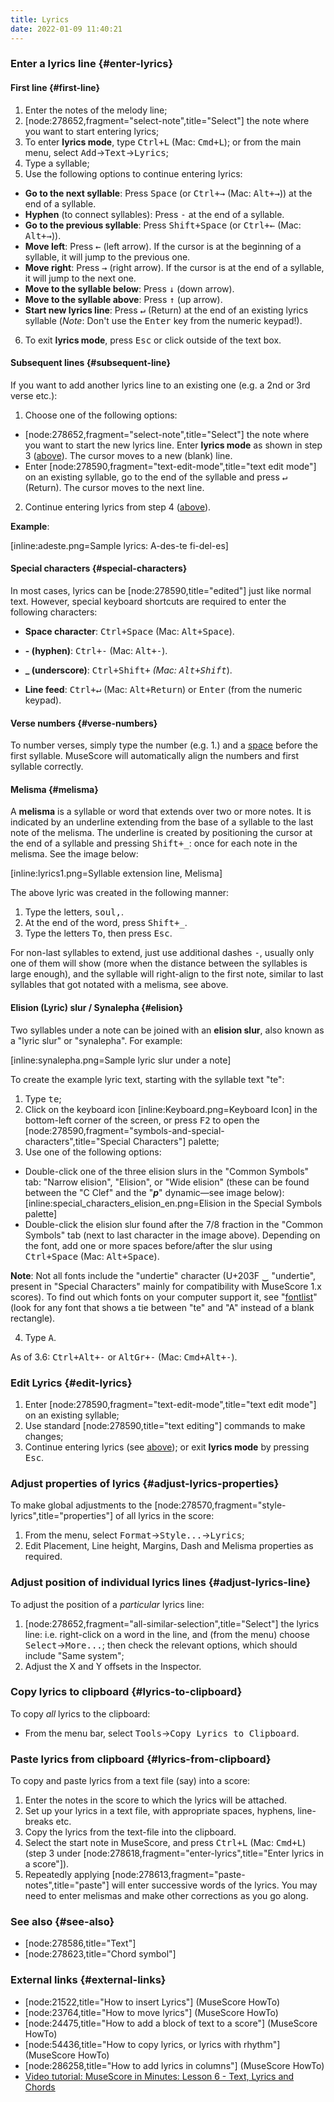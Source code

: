 ```yaml
---
title: Lyrics
date: 2022-01-09 11:40:21
---
```

### Enter a lyrics line {#enter-lyrics}

#### First line {#first-line}

1. Enter the notes of the melody line;
2. [node:278652,fragment="select-note",title="Select"] the note where you want to start entering lyrics;
3. To enter __lyrics mode__, type <kbd><kbd>Ctrl</kbd>+<kbd>L</kbd></kbd> (Mac: <kbd><kbd>Cmd</kbd>+<kbd>L</kbd></kbd>); or from the main menu, select <samp class="menu">Add</samp>&rarr;<samp class="submenu">Text</samp>&rarr;<samp class="menuitem">Lyrics</samp>;
4. Type a syllable;
5. Use the following options to continue entering lyrics:
 * __Go to the next syllable__: Press <kbd><kbd>Space</kbd></kbd> (or <kbd><kbd>Ctrl</kbd>+<kbd>&rarr;</kbd></kbd> (Mac: <kbd><kbd>Alt</kbd>+<kbd>&rarr;</kbd></kbd>)) at the end of a syllable.
 * __Hyphen__ (to connect syllables): Press <kbd><kbd>-</kbd></kbd> at the end of a syllable. 
 * __Go to the previous syllable__: Press <kbd><kbd>Shift</kbd>+<kbd>Space</kbd></kbd> (or <kbd><kbd>Ctrl</kbd>+<kbd>&larr;</kbd></kbd> (Mac: <kbd><kbd>Alt</kbd>+<kbd>&rarr;</kbd></kbd>)).
 * __Move left__: Press <kbd><kbd>&larr;</kbd></kbd> (left arrow). If the cursor is at the beginning of a syllable, it will jump to the previous one.
  * __Move right__: Press <kbd><kbd>&rarr;</kbd></kbd> (right arrow). If the cursor is at the end of a syllable, it will jump to the next one.
  * __Move to the syllable below__: Press <kbd><kbd>&darr;</kbd></kbd> (down arrow). 
  * __Move to the syllable above__: Press <kbd><kbd>&uarr;</kbd></kbd> (up arrow).
 * __Start new lyrics line__: Press <kbd><kbd>&crarr;</kbd></kbd> (Return) at the end of an existing lyrics syllable (_Note_: Don't use the <kbd><kbd>Enter</kbd></kbd> key from the numeric keypad!).
6. To exit __lyrics mode__, press <kbd><kbd>Esc</kbd></kbd> or click outside of the text box.

#### Subsequent lines {#subsequent-line}

If you want to add another lyrics line to an existing one (e.g. a 2nd or 3rd verse etc.):

1. Choose one of the following options:
 * [node:278652,fragment="select-note",title="Select"] the note where you want to start the new lyrics line. Enter __lyrics mode__ as shown in step 3 ([above](#first-line)). The cursor moves to a new (blank) line.
 * Enter [node:278590,fragment="text-edit-mode",title="text edit mode"] on an existing syllable, go to the end of the syllable and press <kbd><kbd>&crarr;</kbd></kbd> (Return). The cursor moves to the next line.
2. Continue entering lyrics from step 4 ([above](#first-line)).

__Example__:

[inline:adeste.png=Sample lyrics: A-des-te fi-del-es]

#### Special characters {#special-characters}

In most cases, lyrics can be [node:278590,title="edited"] just like normal text. However, special keyboard shortcuts are required to enter the following characters:

* __Space character__: <kbd><kbd>Ctrl</kbd>+<kbd>Space</kbd></kbd> (Mac: <kbd><kbd>Alt</kbd>+<kbd>Space</kbd></kbd>).

* **- (hyphen)**: <kbd><kbd>Ctrl</kbd>+<kbd>-</kbd></kbd> (Mac: <kbd><kbd>Alt</kbd>+<kbd>-</kbd></kbd>).

* **_ (underscore)**: <kbd><kbd>Ctrl</kbd>+<kbd>Shift</kbd>+<kbd>_</kbd></kbd> (Mac: <kbd><kbd>Alt</kbd>+<kbd>Shift</kbd><kbd>_</kbd></kbd>).

* __Line feed__: <kbd><kbd>Ctrl</kbd>+<kbd>&crarr;</kbd></kbd> (Mac: <kbd><kbd>Alt</kbd>+<kbd>Return</kbd></kbd>) or <kbd><kbd>Enter</kbd></kbd> (from the numeric keypad).

#### Verse numbers {#verse-numbers}

To number verses, simply type the number (e.g. 1.) and a [space](#special-characters) before the first syllable. MuseScore will automatically align the numbers and first syllable correctly.

#### Melisma {#melisma}

A __melisma__ is a syllable or word that extends over two or more notes. It is indicated by an underline extending from the base of a syllable to the last note of the melisma. The underline is created by positioning the cursor at the end of a syllable and pressing <kbd><kbd>Shift</kbd>+<kbd>_</kbd></kbd>: once for each note in the melisma. See the image below:

[inline:lyrics1.png=Syllable extension line, Melisma]

The above lyric was created in the following manner:

1. Type the letters, <kbd><kbd>s</kbd><kbd>o</kbd><kbd>u</kbd><kbd>l</kbd><kbd>,</kbd></kbd>. 
2. At the end of the word, press <kbd><kbd>Shift</kbd>+<kbd>_</kbd><kbd>_</kbd><kbd>_</kbd>.
3. Type the letters <kbd><kbd>T</kbd><kbd>o</kbd></kbd>, then press <kbd><kbd>Esc</kbd></kbd>.

For non-last syllables to extend, just use additional dashes <kbd><kbd>-</kbd></kbd>, usually only one of them will show (more when the distance between the syllables is large enough), and the syllable will right-align to the first note, similar to last syllables that got notated with a melisma, see above.

#### Elision (Lyric) slur / Synalepha {#elision}

Two syllables under a note can be joined with an __elision slur__, also known as a "lyric slur" or "synalepha". For example:

[inline:synalepha.png=Sample lyric slur under a note]

To create the example lyric text, starting with the syllable text "te":

1. Type <kbd><kbd>t</kbd><kbd>e</kbd></kbd>;
2.  Click on the keyboard icon [inline:Keyboard.png=Keyboard Icon] in the bottom-left corner of the screen, or press <kbd><kbd>F2</kbd></kbd> to open the [node:278590,fragment="symbols-and-special-characters",title="Special Characters"] palette;
3. Use one of the following options:
 * Double-click one of the three elision slurs in the "Common Symbols" tab: "Narrow elision", "Elision", or "Wide elision" (these can be found between the "C Clef" and the "___p___" dynamic—see image below):
 [inline:special_characters_elision_en.png=Elision in the Special Symbols palette] 
 * Double-click the elision slur found after the 7/8 fraction in the "Common Symbols" tab (next to last character in the image above). Depending on the font, add one or more spaces before/after the slur using <kbd><kbd>Ctrl</kbd>+<kbd>Space</kbd></kbd> (Mac: <kbd><kbd>Alt</kbd>+<kbd>Space</kbd></kbd>).

  __Note__: Not all fonts include the "undertie" character (U+203F ‿ "undertie", present in "Special Characters" mainly for compatibility with MuseScore 1.x scores). To find out which fonts on your computer support it, see "[fontlist](http://www.fileformat.info/info/unicode/font/fontlist.htm?text=te%20%CD%9C%20A)" (look for any font that shows a tie between "te" and "A" instead of a blank rectangle).

4. Type <kbd><kbd>A</kbd></kbd>.

As of 3.6: <kbd><kbd>Ctrl</kbd>+<kbd>Alt</kbd>+<kbd>-</kbd></kbd> or <kbd><kbd>AltGr</kbd>+<kbd>-</kbd></kbd> (Mac: <kbd><kbd>Cmd</kbd>+<kbd>Alt</kbd>+<kbd>-</kbd></kbd>).

### Edit Lyrics {#edit-lyrics}

1. Enter [node:278590,fragment="text-edit-mode",title="text edit mode"] on an existing syllable;
2. Use standard [node:278590,title="text editing"] commands to make changes;
3. Continue entering lyrics (see [above](#first-line)); or exit __lyrics mode__ by pressing <kbd><kbd>Esc</kbd></kbd>.

### Adjust properties of lyrics {#adjust-lyrics-properties}

To make global adjustments to the [node:278570,fragment="style-lyrics",title="properties"] of all lyrics in the score:

1. From the menu, select <samp class="menu">Format</samp>&rarr;<samp class="menuitem">Style...</samp>&rarr;<samp class="menuitem">Lyrics</samp>;
2. Edit Placement, Line height, Margins, Dash and Melisma properties as required.

### Adjust position of individual lyrics lines {#adjust-lyrics-line}

To adjust the position of a _particular_ lyrics line:

1. [node:278652,fragment="all-similar-selection",title="Select"] the lyrics line: i.e. right-click on a word in the line, and (from the menu) choose <samp class="menu">Select</samp>&rarr;<samp class="submenu">More...</samp>; then check the relevant options, which should include "Same system";
2. Adjust the X and Y offsets in the Inspector.

### Copy lyrics to clipboard {#lyrics-to-clipboard}

To copy _all_ lyrics to the clipboard:

* From the menu bar, select <samp class="menuitem">Tools</samp>&rarr;<samp class="menuentry">Copy Lyrics to Clipboard</samp>.

### Paste lyrics from clipboard {#lyrics-from-clipboard}

To copy and paste lyrics from a text file (say) into a score:

1. Enter the notes in the score to which the lyrics will be attached.
2. Set up your lyrics in a text file, with appropriate spaces, hyphens, line-breaks etc.
3. Copy the lyrics from the text-file into the clipboard.
4. Select the start note in MuseScore, and press <kbd><kbd>Ctrl</kbd>+<kbd>L</kbd></kbd> (Mac: <kbd><kbd>Cmd</kbd>+<kbd>L</kbd></kbd>) (step 3 under [node:278618,fragment="enter-lyrics",title="Enter lyrics in a score"]).
5. Repeatedly applying [node:278613,fragment="paste-notes",title="paste"] will enter successive words of the lyrics. You may need to enter melismas and make other corrections as you go along.

### See also {#see-also}

- [node:278586,title="Text"]
- [node:278623,title="Chord symbol"]

### External links {#external-links}

- [node:21522,title="How to insert Lyrics"] (MuseScore HowTo)
- [node:23764,title="How to move lyrics"] (MuseScore HowTo)
- [node:24475,title="How to add a block of text to a score"] (MuseScore HowTo)
- [node:54436,title="How to copy lyrics, or lyrics with rhythm"] (MuseScore HowTo)
- [node:286258,title="How to add lyrics in columns"] (MuseScore HowTo)
- [Video tutorial: MuseScore in Minutes: Lesson 6 - Text, Lyrics and Chords](https://www.youtube.com/watch?v=8nglDCxzfeA)